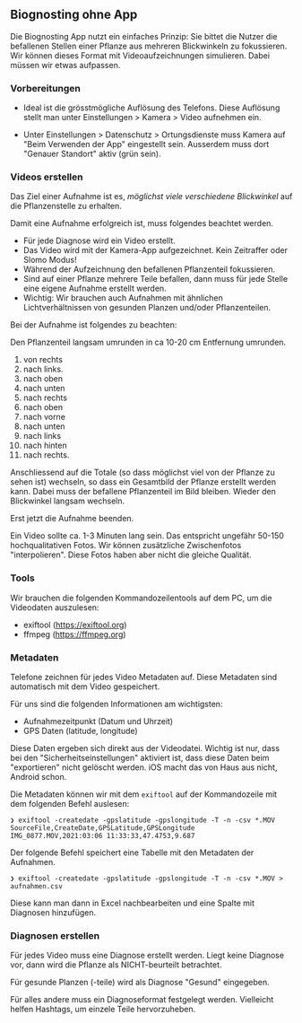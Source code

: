 ## Biognosting ohne App 

Die Biognosting App nutzt ein einfaches Prinzip: Sie bittet die Nutzer die befallenen Stellen einer Pflanze aus mehreren Blickwinkeln zu fokussieren. Wir können dieses Format mit Videoaufzeichnungen simulieren. Dabei müssen wir etwas aufpassen.

### Vorbereitungen

- Ideal ist die grösstmögliche Auflösung des Telefons. Diese Auflösung stellt man unter Einstellungen > Kamera > Video aufnehmen ein. 

- Unter Einstellungen > Datenschutz > Ortungsdienste muss Kamera auf "Beim Verwenden der App" eingestellt sein. Ausserdem muss dort "Genauer Standort" aktiv (grün sein).

### Videos erstellen

Das Ziel einer Aufnahme ist es, *möglichst viele verschiedene Blickwinkel* auf die Pflanzenstelle zu erhalten. 

Damit eine Aufnahme erfolgreich ist, muss folgendes beachtet werden.

- Für jede Diagnose wird ein Video erstellt. 
- Das Video wird mit der Kamera-App aufgezeichnet. Kein Zeitraffer oder Slomo Modus!
- Während der Aufzeichnung den befallenen Pflanzenteil fokussieren.
- Sind auf einer Pflanze mehrere Teile befallen, dann muss für jede Stelle eine eigene Aufnahme erstellt werden. 
- Wichtig: Wir brauchen auch Aufnahmen mit ähnlichen Lichtverhältnissen von gesunden Planzen und/oder Pflanzenteilen. 

Bei der Aufnahme ist folgendes zu beachten: 

Den Pflanzenteil langsam umrunden in ca 10-20 cm Entfernung umrunden.

1. von rechts 
2. nach links. 
2. nach oben 
3. nach unten
4. nach rechts
5. nach oben 
6. nach vorne
7. nach unten
8. nach links 
9. nach hinten
10. nach rechts.

Anschliessend auf die Totale (so dass möglichst viel von der Pflanze zu sehen ist) wechseln, so dass ein Gesamtbild der Pflanze erstellt werden kann. Dabei muss der befallene Pflanzenteil im Bild bleiben. 
Wieder den Blickwinkel langsam wechseln. 

Erst jetzt die Aufnahme beenden. 

Ein Video sollte ca. 1-3 Minuten lang sein. Das entspricht ungefähr 50-150 hochqualitativen Fotos. Wir können zusätzliche Zwischenfotos "interpolieren". Diese Fotos haben aber nicht die gleiche Qualität. 

### Tools

Wir brauchen die folgenden Kommandozeilentools auf dem PC, um die Videodaten auszulesen: 

- exiftool (https://exiftool.org)
- ffmpeg (https://ffmpeg.org)

### Metadaten

Telefone zeichnen für jedes Video Metadaten auf. Diese Metadaten sind automatisch mit dem Video gespeichert. 

Für uns sind die folgenden Informationen am wichtigsten: 

- Aufnahmezeitpunkt (Datum und Uhrzeit)
- GPS Daten (latitude, longitude)

Diese Daten ergeben sich direkt aus der Videodatei. Wichtig ist nur, dass bei den "Sicherheitseinstellungen" aktiviert ist, dass diese Daten beim "exportieren" nicht gelöscht werden. iOS macht das von Haus aus nicht, Android schon. 

Die Metadaten können wir mit dem `exiftool` auf der Kommandozeile mit dem folgenden Befehl auslesen: 

```
❯ exiftool -createdate -gpslatitude -gpslongitude -T -n -csv *.MOV       
SourceFile,CreateDate,GPSLatitude,GPSLongitude
IMG_0877.MOV,2021:03:06 11:33:33,47.4753,9.687
```

Der folgende Befehl speichert eine Tabelle mit den Metadaten der Aufnahmen.

```
❯ exiftool -createdate -gpslatitude -gpslongitude -T -n -csv *.MOV > aufnahmen.csv 
```

Diese kann man dann in Excel nachbearbeiten und eine Spalte mit Diagnosen hinzufügen.

### Diagnosen erstellen

Für jedes Video muss eine Diagnose erstellt werden. Liegt keine Diagnose vor, dann wird die Pflanze als NICHT-beurteilt betrachtet. 

Für gesunde Planzen (-teile) wird als Diagnose "Gesund" eingegeben. 

Für alles andere muss ein Diagnoseformat festgelegt werden. Vielleicht helfen Hashtags, um einzele Teile hervorzuheben.
